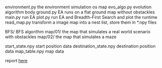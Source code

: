 environment.py the environment simulation os map
evo_algo.py evolution algorithm body
ground.py EA runs on a flat ground map without obstackles
main.py run EA
plot.py run EA and Breadth-First Search and plot the runtime
read_map.py transform a image map into a nest list, store them in *.npy files

BFS/ BFS algorithm
map/01/ the map that simulates a real world scenario with obstackles
map/02/ the map that simulates a maze

start_state.npy start position data
destination_state.npy destination position data
map_table.npy map data

report [here](report.pdf)
